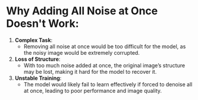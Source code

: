 # Why Adding All Noise at Once Doesn't Work:

1. **Complex Task**:
   * Removing all noise at once would be too difficult for the model, as the noisy image would be extremely corrupted.
2. **Loss of Structure**:
   * With too much noise added at once, the original image’s structure may be lost, making it hard for the model to recover it.
3. **Unstable Training**:
   * The model would likely fail to learn effectively if forced to denoise all at once, leading to poor performance and image quality.
